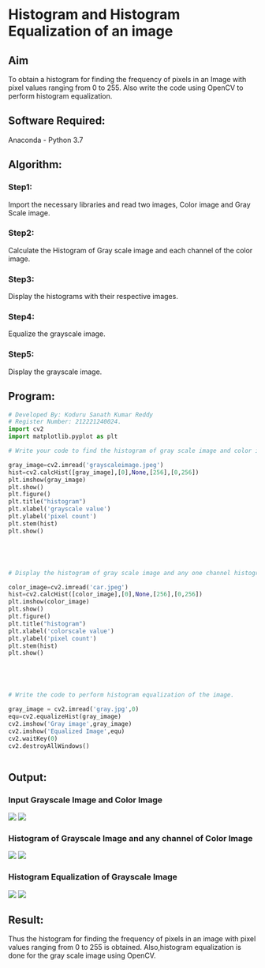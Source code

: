 # Histogram and Histogram Equalization of an image
## Aim
To obtain a histogram for finding the frequency of pixels in an Image with pixel values ranging from 0 to 255. Also write the code using OpenCV to perform histogram equalization.

## Software Required:
Anaconda - Python 3.7

## Algorithm:
### Step1:
Import the necessary libraries and read two images, Color image and Gray Scale image. 



### Step2:
Calculate the Histogram of Gray scale image and each channel of the color image. 

### Step3:
Display the histograms with their respective images. 

### Step4:
Equalize the grayscale image. 

### Step5:
Display the grayscale image. 



## Program:
```python
# Developed By: Koduru Sanath Kumar Reddy
# Register Number: 212221240024.
import cv2
import matplotlib.pyplot as plt

# Write your code to find the histogram of gray scale image and color image channels.

gray_image=cv2.imread('grayscaleimage.jpeg')
hist=cv2.calcHist([gray_image],[0],None,[256],[0,256])
plt.imshow(gray_image)
plt.show()
plt.figure()
plt.title("histogram")
plt.xlabel('grayscale value')
plt.ylabel('pixel count')
plt.stem(hist)
plt.show()





# Display the histogram of gray scale image and any one channel histogram from color image

color_image=cv2.imread('car.jpeg')
hist=cv2.calcHist([color_image],[0],None,[256],[0,256])
plt.imshow(color_image)
plt.show()
plt.figure()
plt.title("histogram")
plt.xlabel('colorscale value')
plt.ylabel('pixel count')
plt.stem(hist)
plt.show()





# Write the code to perform histogram equalization of the image.

gray_image = cv2.imread('gray.jpg',0)
equ=cv2.equalizeHist(gray_image)
cv2.imshow('Gray image',gray_image)
cv2.imshow('Equalized Image',equ)
cv2.waitKey(0)
cv2.destroyAllWindows()



```
## Output:
### Input Grayscale Image and Color Image
![](im1.png)
![](im2.png)
### Histogram of Grayscale Image and any channel of Color Image
![](im3.png)
![](im4.png)
### Histogram Equalization of Grayscale Image
![](gray.png)
![](equi.png)

## Result: 
Thus the histogram for finding the frequency of pixels in an image with pixel values ranging from 0 to 255 is obtained. Also,histogram equalization is done for the gray scale image using OpenCV.

